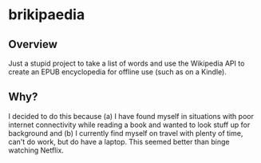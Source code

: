 # brikipaedia

## Overview
Just a stupid project to take a list of words and use the Wikipedia API to create an EPUB encyclopedia for offline use (such as on a Kindle).

## Why?
I decided to do this because (a) I have found myself in situations with poor internet connectivity while reading a book and wanted to look stuff up for background and (b) I currently find myself on travel with plenty of time, can't do work, but do have a laptop. This seemed better than binge watching Netflix.

